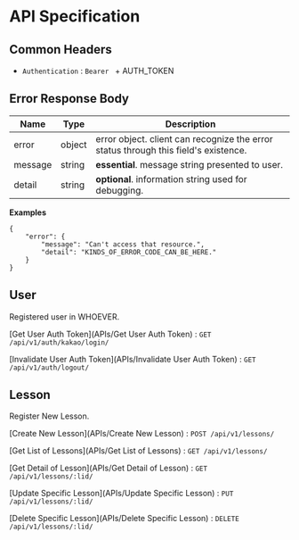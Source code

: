 # API Specification

## Common Headers

* `Authentication` : `Bearer ` + AUTH_TOKEN

## Error Response Body

| Name | Type | Description |
| ---- | ---- | ----------- |
| error | object | error object. client can recognize the error status through this field's existence. |
| message | string | **essential**. message string presented to user. |
| detail | string | **optional**. information string used for debugging. |

**Examples**
```
{
    "error": {
        "message": "Can't access that resource.",
        "detail": "KINDS_OF_ERROR_CODE_CAN_BE_HERE."
    }
}
```

## User

Registered user in WHOEVER.

[Get User Auth Token](APIs/Get User Auth Token) : `GET /api/v1/auth/kakao/login/`

[Invalidate User Auth Token](APIs/Invalidate User Auth Token) : `GET /api/v1/auth/logout/`

## Lesson

Register New Lesson.

[Create New Lesson](APIs/Create New Lesson) : `POST /api/v1/lessons/`

[Get List of Lessons](APIs/Get List of Lessons) : `GET /api/v1/lessons/`

[Get Detail of Lesson](APIs/Get Detail of Lesson) : `GET /api/v1/lessons/:lid/`

[Update Specific Lesson](APIs/Update Specific Lesson) : `PUT /api/v1/lessons/:lid/`

[Delete Specific Lesson](APIs/Delete Specific Lesson) : `DELETE /api/v1/lessons/:lid/`
